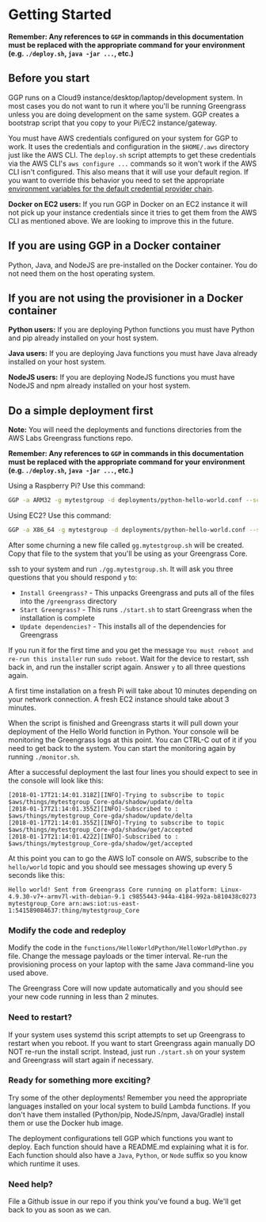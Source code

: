 # Getting Started

**Remember: Any references to `GGP` in commands in this documentation must be replaced with the appropriate command for
your environment (e.g. `./deploy.sh`, `java -jar ...`, etc.)**

## Before you start

GGP runs on a Cloud9 instance/desktop/laptop/development system.  In most cases you do not want to run it where you'll
be running Greengrass unless you are doing development on the same system.  GGP creates a bootstrap script that you copy
to your Pi/EC2 instance/gateway.

You must have AWS credentials configured on your system for GGP to work.  It uses the credentials and configuration in
the `$HOME/.aws` directory just like the AWS CLI.  The `deploy.sh` script attempts to get these credentials via the AWS
CLI's `aws configure ...` commands so it won't work if the AWS CLI isn't configured.  This also means that it will use
your default region.  If you want to override this behavior you need to set the appropriate
[environment variables for the default credential provider chain](https://docs.aws.amazon.com/sdk-for-java/v1/developer-guide/credentials.html#credentials-default).

**Docker on EC2 users:** If you run GGP in Docker on an EC2 instance it will not pick up your instance credentials since
it tries to get them from the AWS CLI as mentioned above.  We are looking to improve this in the future.

## If you are using GGP in a Docker container

Python, Java, and NodeJS are pre-installed on the Docker container.  You do not need them on the host operating system.

## If you are not using the provisioner in a Docker container

**Python users:** If you are deploying Python functions you must have Python and pip already installed on your host system.

**Java users:** If you are deploying Java functions you must have Java already installed on your host system.

**NodeJS users:** If you are deploying NodeJS functions you must have NodeJS and npm already installed on your host system.

## Do a simple deployment first

**Note:** You will need the deployments and functions directories from the AWS Labs Greengrass functions repo.

**Remember: Any references to `GGP` in commands in this documentation must be replaced with the appropriate command for
your environment (e.g. `./deploy.sh`, `java -jar ...`, etc.)**

Using a Raspberry Pi?  Use this command:

```bash
GGP -a ARM32 -g mytestgroup -d deployments/python-hello-world.conf --script
```

Using EC2?  Use this command:

```bash
GGP -a X86_64 -g mytestgroup -d deployments/python-hello-world.conf --script
```

After some churning a new file called `gg.mytestgroup.sh` will be created.  Copy that file to the system that you'll be using
as your Greengrass Core.

ssh to your system and run `./gg.mytestgroup.sh`.  It will ask you three questions that you should respond `y` to:

* `Install Greengrass?` - This unpacks Greengrass and puts all of the files into the `/greengrass` directory
* `Start Greengrass?` - This runs `./start.sh` to start Greengrass when the installation is complete
* `Update dependencies?` - This installs all of the dependencies for Greengrass

If you run it for the first time and you get the message `You must reboot and re-run this installer` run
`sudo reboot`.  Wait for the device to restart, ssh back in, and run the installer script again.  Answer `y` to
all three questions again.

A first time installation on a fresh Pi will take about 10 minutes depending on your network connection. A fresh EC2
instance should take about 3 minutes.

When the script is finished and Greengrass starts it will pull down your deployment of the Hello World function
in Python.  Your console will be monitoring the Greengrass logs at this point.  You can CTRL-C out of it if you
need to get back to the system.  You can start the monitoring again by running `./monitor.sh`.

After a successful deployment the last four lines you should expect to see in the console will look like this:

```
[2018-01-17T21:14:01.318Z][INFO]-Trying to subscribe to topic $aws/things/mytestgroup_Core-gda/shadow/update/delta
[2018-01-17T21:14:01.355Z][INFO]-Subscribed to : $aws/things/mytestgroup_Core-gda/shadow/update/delta
[2018-01-17T21:14:01.355Z][INFO]-Trying to subscribe to topic $aws/things/mytestgroup_Core-gda/shadow/get/accepted
[2018-01-17T21:14:01.422Z][INFO]-Subscribed to : $aws/things/mytestgroup_Core-gda/shadow/get/accepted
```

At this point you can to go the AWS IoT console on AWS, subscribe to the `hello/world` topic and you should see
messages showing up every 5 seconds like this:

```
Hello world! Sent from Greengrass Core running on platform: Linux-4.9.30-v7+-armv7l-with-debian-9.1 c9855443-944a-4184-992a-b810438c0273 mytestgroup_Core arn:aws:iot:us-east-1:541589084637:thing/mytestgroup_Core
```

### Modify the code and redeploy

Modify the code in the `functions/HelloWorldPython/HelloWorldPython.py` file.  Change the message payloads or
the timer interval.  Re-run the provisioning process on your laptop with the same Java command-line you used
above.

The Greengrass Core will now update automatically and you should see your new code running in less than 2 minutes.

### Need to restart?

If your system uses systemd this script attempts to set up Greengrass to restart when you reboot.  If you want to start
Greengrass again manually DO NOT re-run the install script.  Instead, just run `./start.sh` on your system and
Greengrass will start again if necessary.

### Ready for something more exciting?

Try some of the other deployments!  Remember you need the appropriate languages installed on your local system to build
Lambda functions.  If you don't have them installed (Python/pip, NodeJS/npm, Java/Gradle) install them or use the Docker
hub image.

The deployment configurations tell GGP which functions you want to deploy.  Each function should have a README.md
explaining what it is for. Each function should also have a `Java`, `Python`, or `Node` suffix so you know which runtime
it uses.

### Need help?

File a Github issue in our repo if you think you've found a bug.  We'll get back to you as soon as we can.

